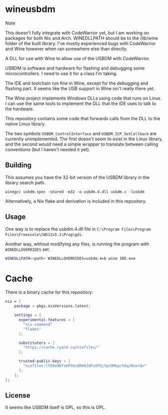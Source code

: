# wineusbdm

> [!NOTE]
> This doesn't fully integrate with CodeWarrior yet, but I am working on packages for both Nix and Arch. WINEDLLPATH should be to the /lib/wine folder of the built library. I've mostly experienced bugs with CodeWarrior and Wine however when ran somewhere else than directly.

A DLL for use with Wine to allow use of the USBDM with CodeWarrior.

USBDM is software and hardware for flashing and debugging some
microcontrollers. I need to use it for a class I'm taking.

The IDE and toolchain run fine in Wine, except for the debugging and
flashing part. It seems like the USB support in Wine isn't really there
yet.

The Wine project implements Windows DLLs using code that runs on Linux.
I can use the same tools to implement the DLL that the IDE uses to talk
to the hardware.

This repository contains some code that forwards calls from the DLL
to the native Linux library.

The two symbols `USBDM_ControlInterface` and `USBDM_ICP_SetCallback`
are currently unimplemented. The first doesn't seem to exist in the
Linux library, and the second would need a simple wrapper to translate
between calling conventions (but I haven't needed it yet).

## Building

This assumes you have the 32-bit version of the USBDM library in the
library search path.

```
winegcc usbdm.spec -shared -m32 -o usbdm.4.dll usbdm.c -lusbdm
```

Alternatively, a Nix flake and derivation is included in this
repository.

## Usage

One way is to replace the usbdm.4.dll file in
`C:\Program Files\Program Files\Freescale\CWS12v5.1\Prog\gdi`.

Another way, without modifying any files, is running the program with
`WINEDLLOVERRIDES` set:
```sh
WINEDLLPATH=<path> WINEDLLOVERRIDES=usbdm.4=b wine IDE.exe
```

# Cache

There is a binary cache for this repository:

```nix
nix = {
    package = pkgs.nixVersions.latest;

    settings = {
      experimental-features = [
        "nix-command"
        "flakes"
      ];

      substituters = [
        "https://cache.ryand.ca/nixfiles/"
      ];

      trusted-public-keys = [
        "nixfiles:lY5Oo9DfxKPS6cQR66JdFuXFUjYps9Mep/hbqJ0uo+Q="
      ];
    };
};
```

## License

It seems like USBDM itself is GPL, so this is GPL.
